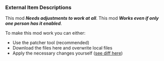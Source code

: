 ### External Item Descriptions
This mod ***Needs adjustments to work at all***.
This mod ***Works even if only one person has it enabled***.

To make this mod work you can either:

- Use the patcher tool (recommended)  
- Download the files here and overwrite local files  
- Apply the necessary changes yourself ([see diff here](https://github.com/xADDBx/Isaac-Online-Modded/commit/fe56b1c6fc23aff930203c84ee494227b1faff5c))